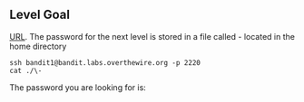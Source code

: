 ## Level Goal

[URL](https://overthewire.org/wargames/bandit/bandit2.html).
The password for the next level is stored in a file called - located in the home directory

```shell
ssh bandit1@bandit.labs.overthewire.org -p 2220
cat ./\-
```
The password you are looking for is: <!-- 263JGJPfgU6LtdEvgfWU1XP5yac29mFx -->
